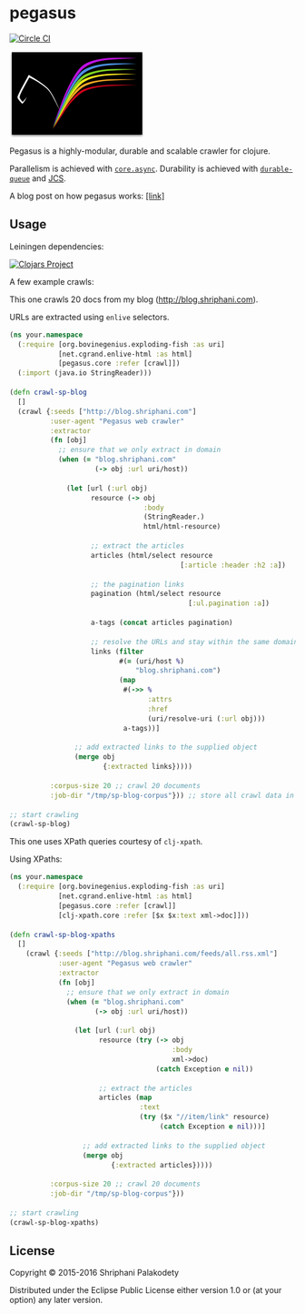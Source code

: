 # pegasus

[![Circle CI](https://circleci.com/gh/shriphani/pegasus.svg?style=shield&circle-token=351e60b226583e6e24fece5d35f03fbb4f50d3bc)](https://circleci.com/gh/shriphani/pegasus)

<img src="pegasus_logo.png" align="middle" />

Pegasus is a highly-modular, durable and scalable crawler for clojure.

Parallelism is achieved with [`core.async`](https://clojure.github.io/core.async/).
Durability is achieved with [`durable-queue`](https://github.com/Factual/durable-queue) and [JCS](https://commons.apache.org/proper/commons-jcs/).

A blog post on how pegasus works: [[link]](http://blog.shriphani.com/2016/01/25/pegasus-a-modular-durable-web-crawler-for-clojure/)

## Usage

Leiningen dependencies:

[![Clojars Project](https://img.shields.io/clojars/v/pegasus.svg)](https://clojars.org/pegasus)

A few example crawls:

This one crawls 20 docs from my blog (http://blog.shriphani.com).

URLs are extracted using `enlive` selectors.

```clojure
(ns your.namespace
  (:require [org.bovinegenius.exploding-fish :as uri]
            [net.cgrand.enlive-html :as html]
            [pegasus.core :refer [crawl]])
  (:import (java.io StringReader)))

(defn crawl-sp-blog
  []
  (crawl {:seeds ["http://blog.shriphani.com"]
          :user-agent "Pegasus web crawler"
          :extractor
          (fn [obj]
            ;; ensure that we only extract in domain
            (when (= "blog.shriphani.com"
                     (-> obj :url uri/host))
              
              (let [url (:url obj)
                    resource (-> obj
                                 :body
                                 (StringReader.)
                                 html/html-resource)

                    ;; extract the articles
                    articles (html/select resource
                                          [:article :header :h2 :a])

                    ;; the pagination links
                    pagination (html/select resource
                                            [:ul.pagination :a])

                    a-tags (concat articles pagination)

                    ;; resolve the URLs and stay within the same domain
                    links (filter
                           #(= (uri/host %)
                               "blog.shriphani.com")
                           (map
                            #(->> %
                                  :attrs
                                  :href
                                  (uri/resolve-uri (:url obj)))
                            a-tags))]

                ;; add extracted links to the supplied object
                (merge obj
                       {:extracted links}))))
          
          :corpus-size 20 ;; crawl 20 documents
          :job-dir "/tmp/sp-blog-corpus"})) ;; store all crawl data in /tmp/sp-blog-corpus/

;; start crawling
(crawl-sp-blog)

```

This one uses XPath queries courtesy of `clj-xpath`.

Using XPaths:

```clojure
(ns your.namespace
  (:require [org.bovinegenius.exploding-fish :as uri]
            [net.cgrand.enlive-html :as html]
            [pegasus.core :refer [crawl]]
            [clj-xpath.core :refer [$x $x:text xml->doc]]))
            
(defn crawl-sp-blog-xpaths
  []
    (crawl {:seeds ["http://blog.shriphani.com/feeds/all.rss.xml"]
            :user-agent "Pegasus web crawler"
            :extractor
            (fn [obj]
              ;; ensure that we only extract in domain
              (when (= "blog.shriphani.com"
                     (-> obj :url uri/host))
                
                (let [url (:url obj)
                      resource (try (-> obj
                                        :body
                                        xml->doc)
                                    (catch Exception e nil))

                      ;; extract the articles
                      articles (map
                                :text
                                (try ($x "//item/link" resource)
                                     (catch Exception e nil)))]
                  
                  ;; add extracted links to the supplied object
                  (merge obj
                         {:extracted articles}))))
          
          :corpus-size 20 ;; crawl 20 documents
          :job-dir "/tmp/sp-blog-corpus"}))

;; start crawling
(crawl-sp-blog-xpaths)          
```

## License

Copyright © 2015-2016 Shriphani Palakodety

Distributed under the Eclipse Public License either version 1.0 or (at
your option) any later version.
